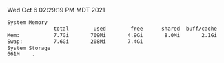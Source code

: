 Wed Oct  6 02:29:19 PM MDT 2021
```bash
System Memory
               total        used        free      shared  buff/cache   available
Mem:           7.7Gi       709Mi       4.9Gi       8.0Mi       2.1Gi       6.6Gi
Swap:          7.6Gi       208Mi       7.4Gi
System Storage
661M	.
```
```bash
